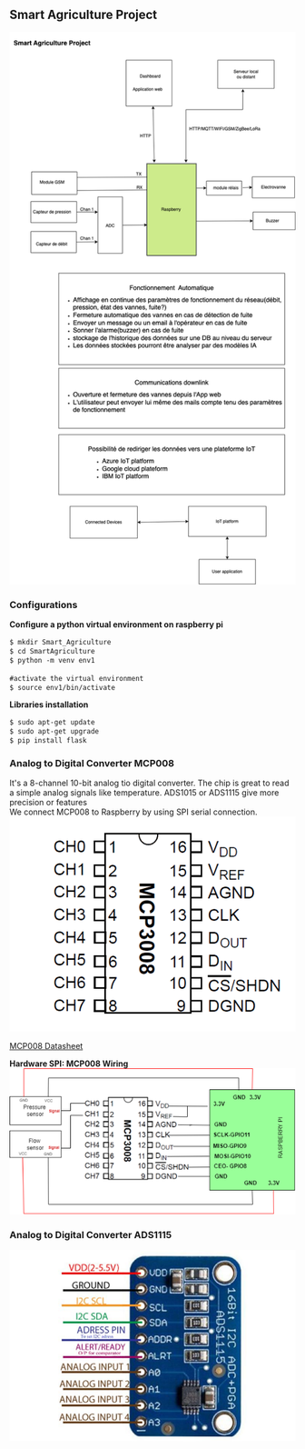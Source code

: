 ## Smart Agriculture Project

![Alt text](project-img.png)

### Configurations

**Configure a python virtual environment on raspberry pi**
```
$ mkdir Smart_Agriculture
$ cd SmartAgriculture
$ python -m venv env1

#activate the virtual environment
$ source env1/bin/activate
```
**Libraries installation**
```
$ sudo apt-get update
$ sudo apt-get upgrade
$ pip install flask
```
### Analog to Digital Converter MCP008

It's a 8-channel 10-bit analog tio digital converter. The chip is great to read a simple analog signals like temperature. ADS1015 or ADS1115 give more precision or features  
We connect MCP008 to Raspberry by using SPI serial connection. 
![Alt text](mcp008.gif)

[MCP008 Datasheet](http://www.adafruit.com/datasheets/MCP3008.pdf) 

**Hardware SPI: MCP008 Wiring**
![Alt text](MCP008-wiring.drawio.png)

### Analog to Digital Converter ADS1115

![Alt text](ADS1115.jpg)



